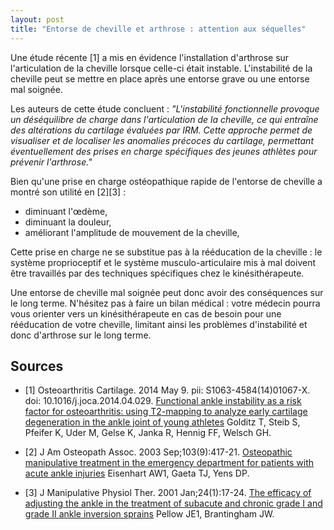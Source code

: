 ```yaml
---
layout: post
title: "Entorse de cheville et arthrose : attention aux séquelles"
---
```


Une étude récente [1] a mis en évidence l'installation d'arthrose sur l'articulation de la cheville lorsque celle-ci était instable.
L'instabilité de la cheville peut se mettre en place après une entorse grave ou une entorse mal soignée.

Les auteurs de cette étude concluent :
_"L'instabilité fonctionnelle provoque un déséquilibre de charge dans l'articulation de la cheville,
ce qui entraîne des altérations du cartilage évaluées par IRM.
Cette approche permet de visualiser et de localiser les anomalies précoces du cartilage,
permettant éventuellement des prises en charge spécifiques des jeunes athlètes pour prévenir l'arthrose."_

Bien qu'une prise en charge ostéopathique rapide de l'entorse de cheville a montré son utilité en [2][3] :

- diminuant l'œdème,
- diminuant la douleur,
- améliorant l'amplitude de mouvement de la cheville,

Cette prise en charge ne se substitue pas à la rééducation de la cheville :
le système proprioceptif et le système musculo-articulaire mis à mal doivent être travaillés par des techniques spécifiques chez le kinésithérapeute.

Une entorse de cheville mal soignée peut donc avoir des conséquences sur le long terme.
N'hésitez pas à faire un bilan médical : votre médecin pourra vous orienter vers un kinésithérapeute en cas de besoin
pour une rééducation de votre cheville, limitant ainsi les problèmes d'instabilité et donc d'arthrose sur le long terme.

## Sources

- [1] Osteoarthritis Cartilage.
  2014 May 9. pii: S1063-4584(14)01067-X. doi: 10.1016/j.joca.2014.04.029.
  [Functional ankle instability as a risk factor for osteoarthritis: using T2-mapping to analyze early cartilage degeneration in the ankle joint of young athletes](http://www.ncbi.nlm.nih.gov/pubmed/24814687)
  Golditz T, Steib S, Pfeifer K, Uder M, Gelse K, Janka R, Hennig FF, Welsch GH.

- [2] J Am Osteopath Assoc. 2003 Sep;103(9):417-21.
  [Osteopathic manipulative treatment in the emergency department for patients with acute ankle injuries](http://www.ncbi.nlm.nih.gov/pubmed/14527076)
  Eisenhart AW1, Gaeta TJ, Yens DP.

- [3] J Manipulative Physiol Ther. 2001 Jan;24(1):17-24.
  [The efficacy of adjusting the ankle in the treatment of subacute and chronic grade I and grade II ankle inversion sprains](http://www.ncbi.nlm.nih.gov/pubmed/11174691)
  Pellow JE1, Brantingham JW.
